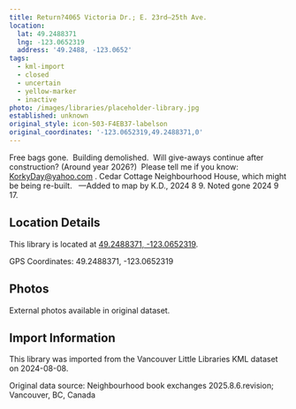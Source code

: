 ```yaml
---
title: Return?4065 Victoria Dr.; E. 23rd—25th Ave.
location:
  lat: 49.2488371
  lng: -123.0652319
  address: '49.2488, -123.0652'
tags:
  - kml-import
  - closed
  - uncertain
  - yellow-marker
  - inactive
photo: /images/libraries/placeholder-library.jpg
established: unknown
original_style: icon-503-F4EB37-labelson
original_coordinates: '-123.0652319,49.2488371,0'
---
```

Free bags gone.  Building demolished.  
Will give-aways continue after construction?
(Around year 2026?)  Please tell me if you know: KorkyDay@yahoo.com .
Cedar Cottage Neighbourhood House, which might be being re-built.  
—Added to map by K.D., 2024 8 9.
Noted gone 2024 9 17.

## Location Details

This library is located at [49.2488371, -123.0652319](https://www.google.com/maps?q=49.2488371,-123.0652319).

GPS Coordinates: 49.2488371, -123.0652319

## Photos

External photos available in original dataset.

## Import Information

This library was imported from the Vancouver Little Libraries KML dataset on 2024-08-08.

Original data source: Neighbourhood book exchanges 2025.8.6.revision; Vancouver, BC, Canada
